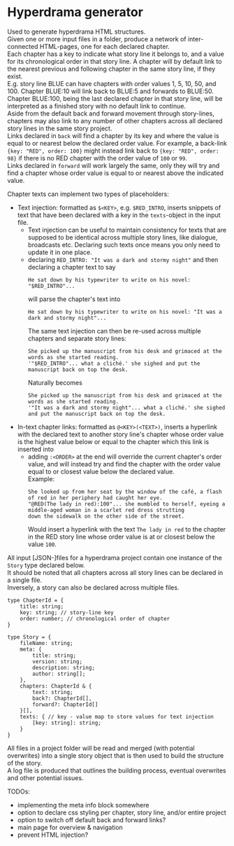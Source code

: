 # Hyperdrama generator
Used to generate hyperdrama HTML structures.  
Given one or more input files in a folder, produce a network of inter-connected HTML-pages, 
one for each declared chapter.  
Each chapter has a key to indicate what story line it belongs to, and a value for its chronological order in that story line. 
A chapter will by default link to the nearest previous and following chapter in the same story line, if they exist.  
E.g. story line BLUE can have chapters with order values 1, 5, 10, 50, and 100. Chapter BLUE:10 will link back to BLUE:5 and forwards to BLUE:50.
Chapter BLUE:100, being the last declared chapter in that story line, will be interpreted as a finished story
with no default link to continue.  
Aside from the default back and forward movement through story-lines, chapters may also link to any number
of other chapters across all declared story lines in the same story project.  
Links declared in ``back`` will find a chapter by its key and where the value is equal to or nearest below the declared order value.
For example, a back-link ``{key: "RED", order: 100}`` might instead link back to ``{key: "RED", order: 98}``
if there is no RED chapter with the order value of `100` or `99`.  
Links declared in ``forward`` will work largely the same, only they will try and find a chapter whose order value
is equal to or nearest above the indicated value.

Chapter texts can implement two types of placeholders:
- Text injection: formatted as ``$<KEY>``, e.g. ``$RED_INTRO``, inserts snippets of text that have been
declared with a key in the ``texts``-object in the input file. 
  - Text injection can be useful to maintain consistency for texts that are supposed to be identical
   across multiple story lines, like dialogue, broadcasts etc. 
 Declaring such texts once means you only need to update it in one place.
  - declaring ``RED_INTRO: "It was a dark and stormy night"`` and then declaring a chapter text to say   
    ```
    He sat down by his typewriter to write on his novel: "$RED_INTRO"...
    ```  
    will parse the chapter's text into  
    ```
    He sat down by his typewriter to write on his novel: "It was a dark and stormy night"...
    ```
    The same text injection can then be re-used across multiple chapters and separate story lines:  
    ```
    She picked up the manuscript from his desk and grimaced at the words as she started reading.
    '"$RED_INTRO"... what a cliché.' she sighed and put the manuscript back on top the desk. 
    ```
    Naturally becomes
    ```
    She picked up the manuscript from his desk and grimaced at the words as she started reading.
    '"It was a dark and stormy night"... what a cliché.' she sighed and put the manuscript back on top the desk. 
    ``` 
- In-text chapter links: formatted as ``@<KEY>(<TEXT>)``, inserts a hyperlink with the declared
text to another story line's chapter whose order value is the highest value 
below or equal to the chapter which this link is inserted into
  - adding ``:<ORDER>`` at the end will override the current chapter's order value,
 and will instead try and find the chapter 
 with the order value equal to or closest value below the declared value.  
   Example: 
    ```
    She looked up from her seat by the window of the café, a flash of red in her periphery had caught her eye.
    "@RED(The lady in red):100"... she mumbled to herself, eyeing a middle-aged woman in a scarlet red dress strutting
    down the sidewalk on the other side of the street.
    ```
    Would insert a hyperlink with the text `The lady in red` to the chapter in the RED story line
 whose order value is at or closest below the value `100`. 

All input [JSON-]files for a hyperdrama project contain one instance of the `Story` type declared below.  
It should be noted that all chapters across all story lines can be declared in a single file.  
Inversely, a story can also be declared across multiple files. 
```
type ChapterId = {
    title: string;
    key: string; // story-line key
    order: number; // chronological order of chapter
}

type Story = {
    fileName: string;
    meta: {
        title: string;
        version: string;
        description: string;
        author: string[];
    },
    chapters: ChapterId & { 
        text: string;
        back?: ChapterId[],
        forward?: ChapterId[]
    }[],
    texts: { // key - value map to store values for text injection
        [key: string]: string;
    }
}
```
All files in a project folder will be read and merged (with potential overwrites) into a single story object
that is then used to build the structure of the story.  
A log file is produced that outlines the building process, eventual overwrites and other potential issues.

TODOs:
- implementing the meta info block somewhere
- option to declare css styling per chapter, story line, and/or entire project
- option to switch off default back and forward links?
- main page for overview & navigation
- prevent HTML injection?

